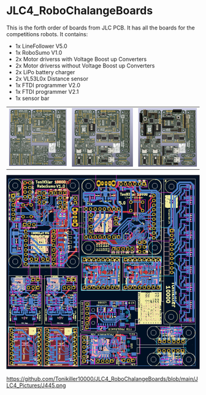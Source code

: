 # JLC4_RoboChalangeBoards
This is the forth order of boards from JLC PCB. It has all the boards for the competitions robots.
It contains:
- 1x LineFollower V5.0
- 1x RoboSumo V1.0
- 2x Motor driverss with Voltage Boost up Converters
- 2x Motor driverss without Voltage Boost up Converters
- 2x LiPo battery charger
- 2x VL53L0x Distance sensor
- 1x FTDI programmer V2.0
- 1x FTDI programmer V2.1
- 1x sensor bar

<table>
  <tr>
    <td><img src="https://github.com/Tonikiller10000/JLC4_RoboChalangeBoards/blob/main/JLC4_Pictures/j4441.png" ></td>  
    <td><img src="https://github.com/Tonikiller10000/JLC4_RoboChalangeBoards/blob/main/JLC4_Pictures/j4442.png" ></td>  
    <td><img src="https://github.com/Tonikiller10000/JLC4_RoboChalangeBoards/blob/main/JLC4_Pictures/j4443.png" ></td>  
  </tr>      
</table>

<img src="https://github.com/Tonikiller10000/JLC4_RoboChalangeBoards/blob/main/JLC4_Pictures/j441.png" >





https://github.com/Tonikiller10000/JLC4_RoboChalangeBoards/blob/main/JLC4_Pictures/J445.png

